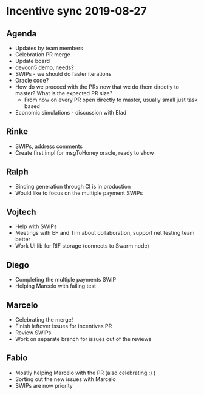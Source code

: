 # Incentive sync 2019-08-27
## Agenda ##
- Updates by team members
- Celebration PR merge
- Update board
- devcon5 demo, needs?
- SWIPs - we should do faster iterations
- Oracle code?
- How do we proceed with the PRs now that we do them directly to master? What is the expected PR size?
    - From now on every PR open directly to master, usually small just task based
- Economic simulations - discussion with Elad

## Rinke
- SWIPs, address comments
- Create first impl for msgToHoney oracle, ready to show

## Ralph
- Binding generation through CI is in production
- Would like to focus on the multiple payment SWIPs

## Vojtech
- Help with SWIPs
- Meetings with EF and Tim about collaboration, support net testing team better
- Work UI lib for RIF storage (connects to Swarm node)

## Diego
- Completing the multiple payments SWIP
- Helping Marcelo with failing test

## Marcelo
- Celebrating the merge!
- Finish leftover issues for incentives PR
- Review SWIPs 
- Work on separate branch for issues out of the reviews

## Fabio
- Mostly helping Marcelo with the PR (also celebrating :) )
- Sorting out the new issues with Marcelo
- SWIPs are now priority

